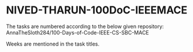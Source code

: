 # NIVED-THARUN-100DoC-IEEEMACE

The tasks are numbered according to the below given repository:
AnnaTheSloth284/100-Days-of-Code-IEEE-CS-SBC-MACE

Weeks are mentioned in the task titles.




